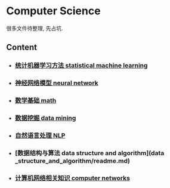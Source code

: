 # Computer Science

很多文件待整理, 先占坑.

## Content

- ### [统计机器学习方法 statistical machine learning](statistical_machine_learning/readme.md)
- ### [神经网络模型 neural network](neural_network/readme.md)
- ### [数学基础 math](math/readme.md)
- ### [数据挖掘 data mining](data_mining/readme.md)
- ### [自然语言处理 NLP](NLP/readme.md)
- ### [数据结构与算法 data structure and algorithm](data _structure_and_algorithm/readme.md)
- ### [计算机网络相关知识 computer networks](computer_networks/readme.md)
